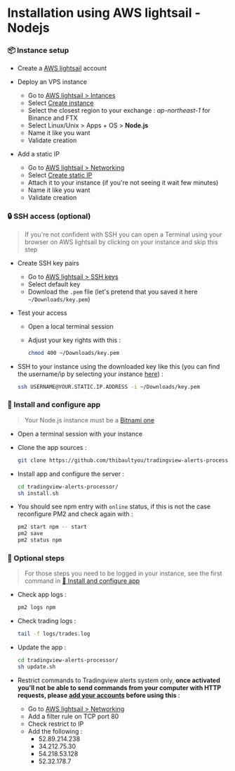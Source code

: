 # Installation using AWS lightsail - Nodejs

### 📦️ Instance setup

- Create a [AWS lightsail](https://lightsail.aws.amazon.com/) account

- Deploy an VPS instance
  - Go to [AWS lightsail > Intances](https://lightsail.aws.amazon.com/ls/webapp/home/instances)
  - Select [Create instance](https://lightsail.aws.amazon.com/ls/webapp/create/instance)
  - Select the closest region to your exchange : _ap-northeast-1_ for Binance and FTX
  - Select Linux/Unix > Apps + OS > __Node.js__
  - Name it like you want
  - Validate creation

- Add a static IP
  - Go to [AWS lightsail > Networking](https://lightsail.aws.amazon.com/ls/webapp/home/networking)
  - Select [Create static IP](https://lightsail.aws.amazon.com/ls/webapp/create/static-ip)
  - Attach it to your instance (if you're not seeing it wait few minutes)
  - Name it like you want
  - Validate creation

### 🔒️ SSH access (optional)

>
> If you're not confident with SSH you can open a Terminal using your browser on AWS lightsail by clicking on your instance and skip this step
>

- Create SSH key pairs
  - Go to [AWS lightsail > SSH keys](https://lightsail.aws.amazon.com/ls/webapp/account/keys)
  - Select default key
  - Download the `.pem` file (let's pretend that you saved it here `~/Downloads/key.pem`)

- Test your access
  - Open a local terminal session
  - Adjust your key rights with this :

    ```sh
    chmod 400 ~/Downloads/key.pem
    ```

- SSH to your instance using the downloaded key like this (you can find the
    username/ip by selecting your instance [here](https://lightsail.aws.amazon.com/ls/webapp/home/instances)) :

    ```sh
    ssh USERNAME@YOUR.STATIC.IP.ADDRESS -i ~/Downloads/key.pem
    ```

### 🚀 Install and configure app

>
> Your Node.js instance must be a [Bitnami one](https://aws.amazon.com/marketplace/pp/B00NNZUAKO)
>

- Open a terminal session with your instance
- Clone the app sources :

    ```sh
    git clone https://github.com/thibaultyou/tradingview-alerts-processor.git
    ```

- Install app and configure the server :

    ```sh
    cd tradingview-alerts-processor/
    sh install.sh
    ```

- You should see npm entry with `online` status, if this is not the case reconfigure PM2 and check again with :

    ```sh
    pm2 start npm -- start
    pm2 save
    pm2 status npm
    ```

### 💄 Optional steps

>
> For those steps you need to be logged in your instance, see the first command in [🚀 Install and configure app](#%F0%9F%9A%80-install-and-configure-app)
>

- Check app logs :

    ```sh
    pm2 logs npm
    ```

- Check trading logs :

    ```sh
    tail -f logs/trades.log
    ```

- Update the app :

    ```sh
    cd tradingview-alerts-processor/
    sh update.sh
    ```

- Restrict commands to Tradingview alerts system only, __once activated you'll not be able to send commands from your computer with HTTP requests, please [add your accounts](./1c_Keys.md) before using this__ :
  - Go to [AWS lightsail > Networking](https://lightsail.aws.amazon.com/ls/webapp/home/networking)
  - Add a filter rule on TCP port 80
  - Check restrict to IP
  - Add the following :
    - 52.89.214.238
    - 34.212.75.30
    - 54.218.53.128
    - 52.32.178.7